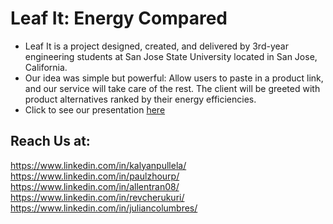 # Leaf It: Energy Compared
* Leaf It is a project designed, created, and delivered by 3rd-year engineering students at San Jose State University located in San Jose, California.
* Our idea was simple but powerful: Allow users to paste in a product link, and our service will take care of the rest. The client will be greeted with product alternatives ranked by their energy efficiencies.
* Click to see our presentation [here](https://www.youtube.com/watch?v=S8FMqqMpkLI)

## Reach Us at:

https://www.linkedin.com/in/kalyanpullela/
https://www.linkedin.com/in/paulzhourp/
https://www.linkedin.com/in/allentran08/
https://www.linkedin.com/in/revcherukuri/
https://www.linkedin.com/in/juliancolumbres/
